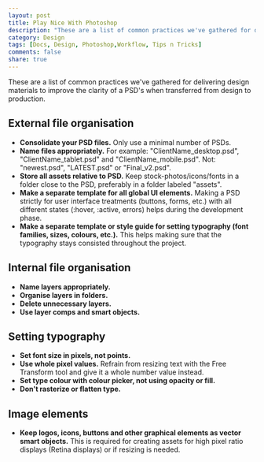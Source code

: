 ```yaml
---
layout: post
title: Play Nice With Photoshop
description: "These are a list of common practices we've gathered for delivering design materials to improve the clarity of a PSD's when transferred from design to production."
category: Design
tags: [Docs, Design, Photoshop,Workflow, Tips n Tricks]
comments: false
share: true
---
```

These are a list of common practices we've gathered for delivering design materials to improve the clarity of a PSD's when transferred from design to production.


## External file organisation
- **Consolidate your PSD files.** Only use a minimal number of PSDs.
- **Name files appropriately.** 
For example: "ClientName_desktop.psd", "ClientName_tablet.psd" and "ClientName_mobile.psd". 
Not: "newest.psd", "LATEST.psd" or "Final_v2.psd".
- **Store all assets relative to PSD.** Keep stock-photos/icons/fonts  in a folder close to the PSD, preferably in a folder labeled "assets".
- **Make a separate template for all global UI elements.** Making a PSD strictly for user interface treatments (buttons, forms, etc.) with all different states (:hover, :active, errors) helps during the development phase.
- **Make a separate template or style guide for setting typography (font families, sizes, colours, etc.).** This helps making sure that the typography stays consisted throughout the project.


## Internal file organisation
- **Name layers appropriately.**
- **Organise layers in folders.**
- **Delete unnecessary layers.**
- **Use layer comps and smart objects.**


## Setting typography
- **Set font size in pixels, not points.**
- **Use whole pixel values.** Refrain from resizing text with the Free Transform tool and give it a whole number value instead.
- **Set type colour with colour picker, not using opacity or fill.**
- **Don't rasterize or flatten type.**


## Image elements
- **Keep logos, icons, buttons and other graphical elements as vector smart objects.** This is required for creating assets for high pixel ratio displays (Retina displays) or if resizing is needed.
